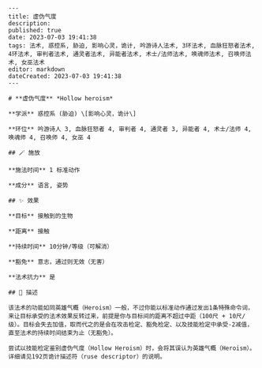 
    ---
    title: 虚伪气度
    description: 
    published: true
    date: 2023-07-03 19:41:38
    tags: 法术, 惑控系, 胁迫, 影响心灵，诡计, 吟游诗人法术, 3环法术, 血脉狂怒者法术, 4环法术, 审判者法术, 通灵者法术, 异能者法术, 术士/法师法术, 唤魂师法术, 召唤师法术, 女巫法术
    editor: markdown
    dateCreated: 2023-07-03 19:41:38
    ---

    # **虚伪气度** *Hollow heroism*

    **学派** 惑控系 (胁迫) \[影响心灵，诡计\] 

    **环位** 吟游诗人 3, 血脉狂怒者 4, 审判者 4, 通灵者 3, 异能者 4, 术士/法师 4, 唤魂师 4, 召唤师 4, 女巫 4

    ## 🪄 施放

    **施法时间** 1 标准动作

    **成分** 语言, 姿势

    ## ✨ 效果 

    **目标** 接触到的生物 

    **距离** 接触  

    **持续时间** 10分钟/等级（可解消） 

    **豁免** 意志，通过则无效（无害）

    **法术抗力** 是

    ## 📖 描述

    该法术的功能如同英雄气概（Heroism）一般，不过你能以标准动作通过发出1条特殊命令词，来让目标承受的法术效果反转过来，前提是你与目标间的距离不超过中距（100尺 + 10尺/级）。目标会失去加值，取而代之的是会在攻击检定、豁免检定、以及技能检定中承受-2减值，直至法术的持续时间结束为止（无豁免）。

    尝试以技能检定鉴别虚伪气度（Hollow Heroism）时，会将其误认为英雄气概（Heroism）。详细请见192页诡计描述符（ruse descriptor）的说明。
    